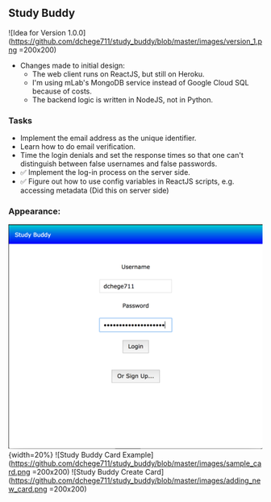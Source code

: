 ## Study Buddy

![Idea for Version 1.0.0](https://github.com/dchege711/study_buddy/blob/master/images/version_1.png =200x200)

* Changes made to initial design:
    * The web client runs on ReactJS, but still on Heroku.
    * I'm using mLab's MongoDB service instead of Google Cloud SQL because of costs.
    * The backend logic is written in NodeJS, not in Python.

### Tasks 
* Implement the email address as the unique identifier.
* Learn how to do email verification.
* Time the login denials and set the response times so that one can't distinguish between false usernames and false passwords.
* :white_check_mark: Implement the log-in process on the server side.
* :white_check_mark: Figure out how to use config variables in ReactJS scripts, e.g. accessing metadata (Did this on server side)

### Appearance:

![Study Buddy LogIn Page](https://github.com/dchege711/study_buddy/blob/master/images/login_page.png){width=20%}
![Study Buddy Card Example](https://github.com/dchege711/study_buddy/blob/master/images/sample_card.png =200x200)
![Study Buddy Create Card](https://github.com/dchege711/study_buddy/blob/master/images/adding_new_card.png =200x200)
